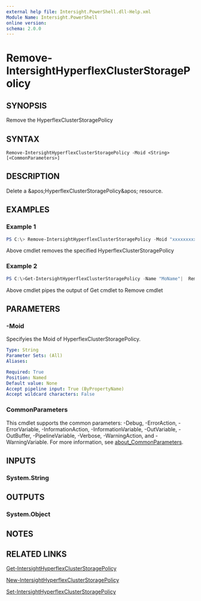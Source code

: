 ```yaml
---
external help file: Intersight.PowerShell.dll-Help.xml
Module Name: Intersight.PowerShell
online version:
schema: 2.0.0
---
```


# Remove-IntersightHyperflexClusterStoragePolicy

## SYNOPSIS
Remove the HyperflexClusterStoragePolicy

## SYNTAX

```
Remove-IntersightHyperflexClusterStoragePolicy -Moid <String> [<CommonParameters>]
```

## DESCRIPTION
Delete a &amp;apos;HyperflexClusterStoragePolicy&amp;apos; resource.

## EXAMPLES

### Example 1
```powershell
PS C:\> Remove-IntersightHyperflexClusterStoragePolicy -Moid "xxxxxxxxxxxxxxxxxxxxxxxxxxx"
```
Above cmdlet removes the specified HyperflexClusterStoragePolicy 

### Example 2
```powershell
PS C:\>Get-IntersightHyperflexClusterStoragePolicy -Name "MoName"|  Remove-IntersightHyperflexClusterStoragePolicy
```
Above cmdlet pipes the output of Get cmdlet to Remove cmdlet

## PARAMETERS

### -Moid
Specifyies the Moid of HyperflexClusterStoragePolicy.

```yaml
Type: String
Parameter Sets: (All)
Aliases:

Required: True
Position: Named
Default value: None
Accept pipeline input: True (ByPropertyName)
Accept wildcard characters: False
```

### CommonParameters
This cmdlet supports the common parameters: -Debug, -ErrorAction, -ErrorVariable, -InformationAction, -InformationVariable, -OutVariable, -OutBuffer, -PipelineVariable, -Verbose, -WarningAction, and -WarningVariable. For more information, see [about_CommonParameters](http://go.microsoft.com/fwlink/?LinkID=113216).

## INPUTS

### System.String

## OUTPUTS

### System.Object
## NOTES

## RELATED LINKS

[Get-IntersightHyperflexClusterStoragePolicy](./Get-IntersightHyperflexClusterStoragePolicy.md)

[New-IntersightHyperflexClusterStoragePolicy](./New-IntersightHyperflexClusterStoragePolicy.md)

[Set-IntersightHyperflexClusterStoragePolicy](./Set-IntersightHyperflexClusterStoragePolicy.md)

